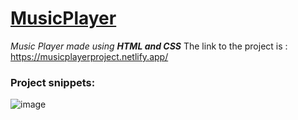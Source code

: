 # <a href="https://musicplayerproject.netlify.app/">MusicPlayer </a>
*Music Player made using **HTML and CSS***
The link to the project is : https://musicplayerproject.netlify.app/

### Project snippets:
![image](file:///Users/saumyanasa/Desktop/Screenshot%202020-07-17%20at%204.57.57%20PM.png)

